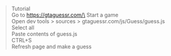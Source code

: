 > Tutorial <br />
Go to https://gtaguessr.com/\
Start a game\
Open dev tools > sources > gtaguessr.com/js/Guess/guess.js\
Select all\
Paste contents of guess.js\
CTRL+S\
Refresh page and make a guess
